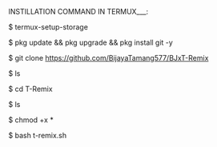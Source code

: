 





INSTILLATION COMMAND IN TERMUX___:



$ termux-setup-storage
  
$ pkg update && pkg upgrade && pkg install git -y

$ git clone https://github.com/BijayaTamang577/BJxT-Remix

$ ls

$ cd T-Remix

$ ls

$ chmod +x *

$ bash t-remix.sh
